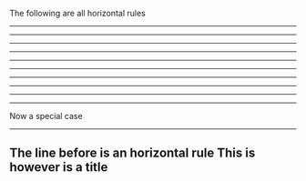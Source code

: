 The following are all horizontal rules

***

---

___

*********************

---------------------

_____________________


- - -

_ _ _

  * * *

 - - -


Now a special case

---
The line before is an horizontal rule
This is however is a title
---
